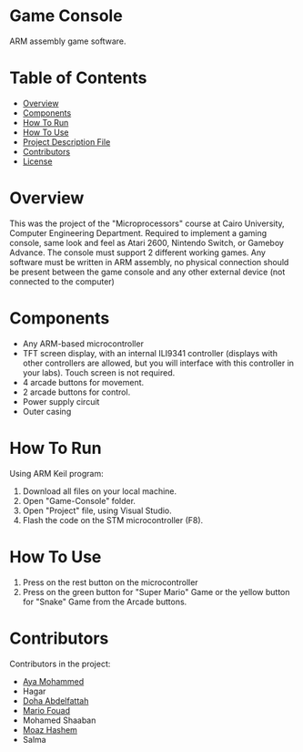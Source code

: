 # Game Console
ARM assembly game software.
# Table of Contents
* [Overview](#Overview)
* [Components](#Components)
* [How To Run](#How-To-Run)
* [How To Use](#How-To-Use)
* [Project Description File](./Project%20Description)
* [Contributors](#Contributors)
* [License](./LICENSE)
# Overview
This was the project of the "Microprocessors" course at Cairo University, Computer Engineering Department. Required to implement a gaming console, same look and feel as Atari 2600, Nintendo
Switch, or Gameboy Advance. The console must support 2 different working games. Any software must be written in ARM assembly, no physical connection should be present between the game console and any other external device (not connected to the computer)
# Components
* Any ARM-based microcontroller
* TFT screen display, with an internal ILI9341 controller (displays with other
controllers are allowed, but you will interface with this controller in your labs).
Touch screen is not required.
* 4 arcade buttons for movement.
* 2 arcade buttons for control.
* Power supply circuit
* Outer casing

# How To Run
Using ARM Keil program:
1. Download all files on your local machine.
2. Open "Game-Console" folder.
3. Open "Project" file, using Visual Studio.
4. Flash the code on the STM microcontroller (F8).
# How To Use
1. Press on the rest button on the microcontroller
2. Press on the green button for "Super Mario" Game or the yellow button for "Snake" Game from the Arcade buttons.
# Contributors
Contributors in the project:
* [Aya Mohammed](https://github.com/ayahalshahidd)
* Hagar
* [Doha Abdelfattah](https://github.com/DohaBeltagy)
* [Mario Fouad](https://github.com/mariofouad)
* Mohamed Shaaban
* [Moaz Hashem](https://github.com/Pixels57)
* Salma
